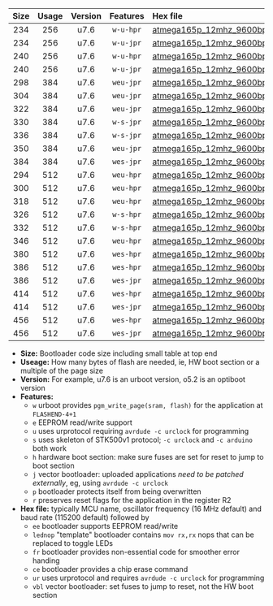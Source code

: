 |Size|Usage|Version|Features|Hex file|
|:-:|:-:|:-:|:-:|:--|
|234|256|u7.6|`w-u-hpr`|[atmega165p_12mhz_9600bps_ur.hex](https://raw.githubusercontent.com/stefanrueger/urboot/main//atmega165p_12mhz_9600bps_ur.hex)|
|234|256|u7.6|`w-u-jpr`|[atmega165p_12mhz_9600bps_ur_vbl.hex](https://raw.githubusercontent.com/stefanrueger/urboot/main//atmega165p_12mhz_9600bps_ur_vbl.hex)|
|240|256|u7.6|`w-u-hpr`|[atmega165p_12mhz_9600bps_lednop_ur.hex](https://raw.githubusercontent.com/stefanrueger/urboot/main//atmega165p_12mhz_9600bps_lednop_ur.hex)|
|240|256|u7.6|`w-u-jpr`|[atmega165p_12mhz_9600bps_lednop_ur_vbl.hex](https://raw.githubusercontent.com/stefanrueger/urboot/main//atmega165p_12mhz_9600bps_lednop_ur_vbl.hex)|
|298|384|u7.6|`weu-jpr`|[atmega165p_12mhz_9600bps_ee_ur_vbl.hex](https://raw.githubusercontent.com/stefanrueger/urboot/main//atmega165p_12mhz_9600bps_ee_ur_vbl.hex)|
|304|384|u7.6|`weu-jpr`|[atmega165p_12mhz_9600bps_ee_lednop_ur_vbl.hex](https://raw.githubusercontent.com/stefanrueger/urboot/main//atmega165p_12mhz_9600bps_ee_lednop_ur_vbl.hex)|
|322|384|u7.6|`weu-jpr`|[atmega165p_12mhz_9600bps_ee_lednop_fr_ur_vbl.hex](https://raw.githubusercontent.com/stefanrueger/urboot/main//atmega165p_12mhz_9600bps_ee_lednop_fr_ur_vbl.hex)|
|330|384|u7.6|`w-s-jpr`|[atmega165p_12mhz_9600bps_vbl.hex](https://raw.githubusercontent.com/stefanrueger/urboot/main//atmega165p_12mhz_9600bps_vbl.hex)|
|336|384|u7.6|`w-s-jpr`|[atmega165p_12mhz_9600bps_lednop_vbl.hex](https://raw.githubusercontent.com/stefanrueger/urboot/main//atmega165p_12mhz_9600bps_lednop_vbl.hex)|
|350|384|u7.6|`weu-jpr`|[atmega165p_12mhz_9600bps_ee_lednop_fr_ce_ur_vbl.hex](https://raw.githubusercontent.com/stefanrueger/urboot/main//atmega165p_12mhz_9600bps_ee_lednop_fr_ce_ur_vbl.hex)|
|384|384|u7.6|`wes-jpr`|[atmega165p_12mhz_9600bps_ee_vbl.hex](https://raw.githubusercontent.com/stefanrueger/urboot/main//atmega165p_12mhz_9600bps_ee_vbl.hex)|
|294|512|u7.6|`weu-hpr`|[atmega165p_12mhz_9600bps_ee_ur.hex](https://raw.githubusercontent.com/stefanrueger/urboot/main//atmega165p_12mhz_9600bps_ee_ur.hex)|
|300|512|u7.6|`weu-hpr`|[atmega165p_12mhz_9600bps_ee_lednop_ur.hex](https://raw.githubusercontent.com/stefanrueger/urboot/main//atmega165p_12mhz_9600bps_ee_lednop_ur.hex)|
|318|512|u7.6|`weu-hpr`|[atmega165p_12mhz_9600bps_ee_lednop_fr_ur.hex](https://raw.githubusercontent.com/stefanrueger/urboot/main//atmega165p_12mhz_9600bps_ee_lednop_fr_ur.hex)|
|326|512|u7.6|`w-s-hpr`|[atmega165p_12mhz_9600bps.hex](https://raw.githubusercontent.com/stefanrueger/urboot/main//atmega165p_12mhz_9600bps.hex)|
|332|512|u7.6|`w-s-hpr`|[atmega165p_12mhz_9600bps_lednop.hex](https://raw.githubusercontent.com/stefanrueger/urboot/main//atmega165p_12mhz_9600bps_lednop.hex)|
|346|512|u7.6|`weu-hpr`|[atmega165p_12mhz_9600bps_ee_lednop_fr_ce_ur.hex](https://raw.githubusercontent.com/stefanrueger/urboot/main//atmega165p_12mhz_9600bps_ee_lednop_fr_ce_ur.hex)|
|380|512|u7.6|`wes-hpr`|[atmega165p_12mhz_9600bps_ee.hex](https://raw.githubusercontent.com/stefanrueger/urboot/main//atmega165p_12mhz_9600bps_ee.hex)|
|386|512|u7.6|`wes-hpr`|[atmega165p_12mhz_9600bps_ee_lednop.hex](https://raw.githubusercontent.com/stefanrueger/urboot/main//atmega165p_12mhz_9600bps_ee_lednop.hex)|
|386|512|u7.6|`wes-jpr`|[atmega165p_12mhz_9600bps_ee_lednop_vbl.hex](https://raw.githubusercontent.com/stefanrueger/urboot/main//atmega165p_12mhz_9600bps_ee_lednop_vbl.hex)|
|414|512|u7.6|`wes-hpr`|[atmega165p_12mhz_9600bps_ee_lednop_fr.hex](https://raw.githubusercontent.com/stefanrueger/urboot/main//atmega165p_12mhz_9600bps_ee_lednop_fr.hex)|
|414|512|u7.6|`wes-jpr`|[atmega165p_12mhz_9600bps_ee_lednop_fr_vbl.hex](https://raw.githubusercontent.com/stefanrueger/urboot/main//atmega165p_12mhz_9600bps_ee_lednop_fr_vbl.hex)|
|456|512|u7.6|`wes-hpr`|[atmega165p_12mhz_9600bps_ee_lednop_fr_ce.hex](https://raw.githubusercontent.com/stefanrueger/urboot/main//atmega165p_12mhz_9600bps_ee_lednop_fr_ce.hex)|
|456|512|u7.6|`wes-jpr`|[atmega165p_12mhz_9600bps_ee_lednop_fr_ce_vbl.hex](https://raw.githubusercontent.com/stefanrueger/urboot/main//atmega165p_12mhz_9600bps_ee_lednop_fr_ce_vbl.hex)|

- **Size:** Bootloader code size including small table at top end
- **Useage:** How many bytes of flash are needed, ie, HW boot section or a multiple of the page size
- **Version:** For example, u7.6 is an urboot version, o5.2 is an optiboot version
- **Features:**
  + `w` urboot provides `pgm_write_page(sram, flash)` for the application at `FLASHEND-4+1`
  + `e` EEPROM read/write support
  + `u` uses urprotocol requiring `avrdude -c urclock` for programming
  + `s` uses skeleton of STK500v1 protocol; `-c urclock` and `-c arduino` both work
  + `h` hardware boot section: make sure fuses are set for reset to jump to boot section
  + `j` vector bootloader: uploaded applications *need to be patched externally*, eg, using `avrdude -c urclock`
  + `p` bootloader protects itself from being overwritten
  + `r` preserves reset flags for the application in the register R2
- **Hex file:** typically MCU name, oscillator frequency (16 MHz default) and baud rate (115200 default) followed by
  + `ee` bootloader supports EEPROM read/write
  + `lednop` "template" bootloader contains `mov rx,rx` nops that can be replaced to toggle LEDs
  + `fr` bootloader provides non-essential code for smoother error handing
  + `ce` bootloader provides a chip erase command
  + `ur` uses urprotocol and requires `avrdude -c urclock` for programming
  + `vbl` vector bootloader: set fuses to jump to reset, not the HW boot section
